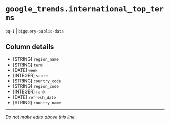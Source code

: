 # `google_trends.international_top_terms`
`bq-1` | `bigquery-public-data`

## Column details
* [STRING]    `region_name`
* [STRING]    `term`
* [DATE]      `week`
* [INTEGER]   `score`
* [STRING]    `country_code`
* [STRING]    `region_code`
* [INTEGER]   `rank`
* [DATE]      `refresh_date`
* [STRING]    `country_name`

-------------------------------------------------------------------------------
*Do not make edits above this line.*
